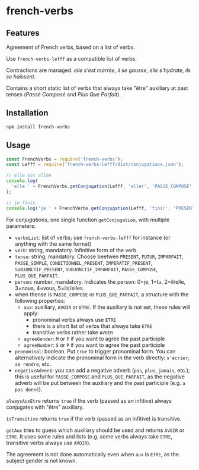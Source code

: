 <!--
Copyright 2019 Ludan Stoecklé
SPDX-License-Identifier: CC-BY-4.0
-->
# french-verbs

## Features

Agreement of French verbs, based on a list of verbs.

Use `french-verbs-lefff` as a compatible list of verbs.

Contractions are managed: _elle s'est marrée_, _il se gausse_, _elle s'hydrate_, _ils se haïssent_.

Contains a short static list of verbs that always take "être" auxiliary at past tenses (_Passé Composé_ and _Plus Que Parfait_).


## Installation 
```sh
npm install french-verbs
```

## Usage

```javascript
const FrenchVerbs = require('french-verbs');
const Lefff = require('french-verbs-lefff/dist/conjugations.json');

// elle est allée
console.log(
  'elle ' + FrenchVerbs.getConjugation(Lefff, 'aller', 'PASSE_COMPOSE', 2, { aux: 'ETRE', agreeGender: 'F' }),
);

// je finis
console.log('je ' + FrenchVerbs.getConjugation(Lefff, 'finir', 'PRESENT', 0));
```

For *conjugations*, one single function `getConjugation`, with multiple parameters:

* `verbsList`: list of verbs; use `french-verbs-lefff` for instance (or anything with the same format)
* `verb`: string, mandatory. Infinitive form of the verb.
* `tense`: string, mandatory. Choose beetwen `PRESENT`, `FUTUR`, `IMPARFAIT`, `PASSE_SIMPLE`, `CONDITIONNEL_PRESENT`, `IMPERATIF_PRESENT`, `SUBJONCTIF_PRESENT`, `SUBJONCTIF_IMPARFAIT`, `PASSE_COMPOSE`, `PLUS_QUE_PARFAIT`.
* `person`: number, mandatory. Indicates the person: 0=je, 1=tu, 2=il/elle, 3=nous, 4=vous, 5=ils/elles.
* when thense is `PASSE_COMPOSE` or `PLUS_QUE_PARFAIT`, a structure with the following properties:
  * `aux`: auxiliary, `AVOIR` or `ETRE`. If the auxiliary is not set, these rules will apply:
    * pronominal verbs always use `ETRE`
    * there is a short list of verbs that always take `ETRE`
    * transitive verbs rather take `AVOIR`
  * `agreeGender`: `M` or `F` if you want to agree the past participle
  * `agreeNumber`: `S` or `P` if you want to agree the past participle
* `pronominal`: boolean. Put `true` to trigger pronominal form. You can alternatively indicate the pronominal form in the verb directly: `s'écrier`, `se rendre`, etc.
* `negativeAdverb`: you can add a negative adverb (`pas`, `plus`, `jamais`, etc.); this is useful for `PASSE_COMPOSE` and `PLUS_QUE_PARFAIT`, as the negative adverb will be put between the auxiliary and the past participle (e.g. `a pas donné`).


`alwaysAuxEtre` returns `true` if the verb (passed as an infitive) always conjugates with "être" auxiliary.

`isTransitive` returns `true` if the verb (passed as an infitive) is transitive.

`getAux` tries to guess which auxiliary should be used and returns `AVOIR` or `ETRE`. It uses some rules and lists (e.g. some verbs always take `ETRE`, transitive verbs always use `AVOIR`).

The agreement is not done automatically even when `aux` is `ETRE`, as the subject gender is not known.

